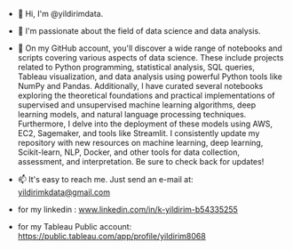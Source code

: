 - 👋 Hi, I'm @yildirimdata.

- 👀 I'm passionate about the field of data science and data analysis.

- 🌱 On my GitHub account, you'll discover a wide range of notebooks and scripts covering various aspects of data science. These include projects related to Python programming, statistical analysis, SQL queries, Tableau visualization, and data analysis using powerful Python tools like NumPy and Pandas. Additionally, I have curated several notebooks exploring the theoretical foundations and practical implementations of supervised and unsupervised machine learning algorithms, deep learning models, and natural language processing techniques. Furthermore, I delve into the deployment of these models using AWS, EC2, Sagemaker, and tools like Streamlit. I consistently update my repository with new resources on machine learning, deep learning, Scikit-learn, NLP, Docker, and other tools for data collection, assessment, and interpretation. Be sure to check back for updates!

- 📫 It's easy to reach me. Just send an e-mail at: yildirimkdata@gmail.com
 
- for my linkedin : www.linkedin.com/in/k-yildirim-b54335255 
- for my Tableau Public account: https://public.tableau.com/app/profile/yildirim8068

<!---
yildirimdata/yildirimdata is a ✨ special ✨ repository because its `README.md` (this file) appears on your GitHub profile.
You can click the Preview link to take a look at your changes.
--->
